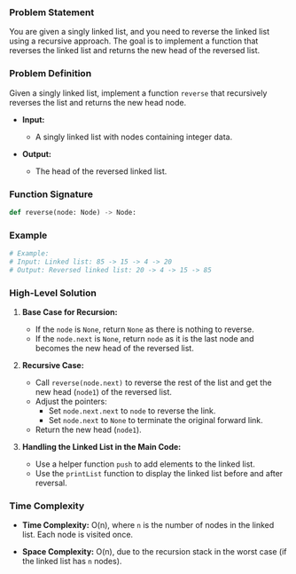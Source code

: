 ### Problem Statement
You are given a singly linked list, and you need to reverse the linked list using a recursive approach. The goal is to implement a function that reverses the linked list and returns the new head of the reversed list.

### Problem Definition
Given a singly linked list, implement a function `reverse` that recursively reverses the list and returns the new head node.

- **Input:**
  - A singly linked list with nodes containing integer data.
  
- **Output:**
  - The head of the reversed linked list.

### Function Signature
```python
def reverse(node: Node) -> Node:
```

### Example
```python
# Example:
# Input: Linked list: 85 -> 15 -> 4 -> 20
# Output: Reversed linked list: 20 -> 4 -> 15 -> 85
```

### High-Level Solution
1. **Base Case for Recursion:**
   - If the `node` is `None`, return `None` as there is nothing to reverse.
   - If the `node.next` is `None`, return `node` as it is the last node and becomes the new head of the reversed list.

2. **Recursive Case:**
   - Call `reverse(node.next)` to reverse the rest of the list and get the new head (`node1`) of the reversed list.
   - Adjust the pointers:
     - Set `node.next.next` to `node` to reverse the link.
     - Set `node.next` to `None` to terminate the original forward link.
   - Return the new head (`node1`).

3. **Handling the Linked List in the Main Code:**
   - Use a helper function `push` to add elements to the linked list.
   - Use the `printList` function to display the linked list before and after reversal.

### Time Complexity
- **Time Complexity:** O(n), where `n` is the number of nodes in the linked list. Each node is visited once.

- **Space Complexity:** O(n), due to the recursion stack in the worst case (if the linked list has `n` nodes).

